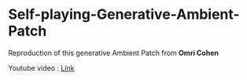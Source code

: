 # Self-playing-Generative-Ambient-Patch

Reproduction of this generative Ambient Patch from **Omri Cohen** 

Youtube video  : [Link](https://youtu.be/P3WgQ4Ez-_o)
